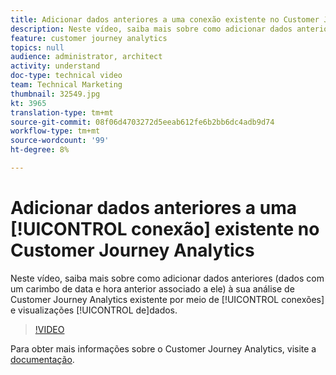 ```yaml
---
title: Adicionar dados anteriores a uma conexão existente no Customer Journey Analytics
description: Neste vídeo, saiba mais sobre como adicionar dados anteriores (dados com um carimbo de data e hora anterior associado a ele) à análise Adobe por meio de conexões e visualizações de dados.
feature: customer journey analytics
topics: null
audience: administrator, architect
activity: understand
doc-type: technical video
team: Technical Marketing
thumbnail: 32549.jpg
kt: 3965
translation-type: tm+mt
source-git-commit: 08f06d4703272d5eeab612fe6b2bb6dc4adb9d74
workflow-type: tm+mt
source-wordcount: '99'
ht-degree: 8%

---
```



# Adicionar dados anteriores a uma [!UICONTROL conexão] existente no Customer Journey Analytics

Neste vídeo, saiba mais sobre como adicionar dados anteriores (dados com um carimbo de data e hora anterior associado a ele) à sua análise de Customer Journey Analytics existente por meio de [!UICONTROL conexões] e visualizações [!UICONTROL de]dados.

>[!VIDEO](https://video.tv.adobe.com/v/32549/?quality=12)

Para obter mais informações sobre o Customer Journey Analytics, visite a [documentação](https://docs.adobe.com/content/help/pt-BR/analytics-platform/using/cja-landing.html).
